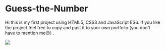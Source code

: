 <h1>Guess-the-Number</h1>

<p>Hi this is my first project using HTML5, CSS3 and JavaScript ES6. If you like the project feel free to copy and past it to your own portfolio (you don't have to mention me😉) .</p>
<img src="![image](https://user-images.githubusercontent.com/87271270/234342030-50cfb246-6211-47b5-ac91-b1543da3287b.png)
">
